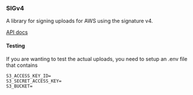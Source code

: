### SIGv4

A library for signing uploads for AWS using the signature v4.

[API docs](API.md)


#### Testing
If you are wanting to test the actual uploads, you need to setup
an .env file that contains

```sha
S3_ACCESS_KEY_ID=
S3_SECRET_ACCESS_KEY=
S3_BUCKET=
```
